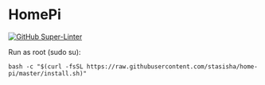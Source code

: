 # HomePi

[![GitHub Super-Linter](https://github.com/stasisha/home-pi/workflows/Lint%20Code%20Base/badge.svg)](https://github.com/marketplace/actions/super-linter)

Run as root (sudo su):
```
bash -c "$(curl -fsSL https://raw.githubusercontent.com/stasisha/home-pi/master/install.sh)"

```
